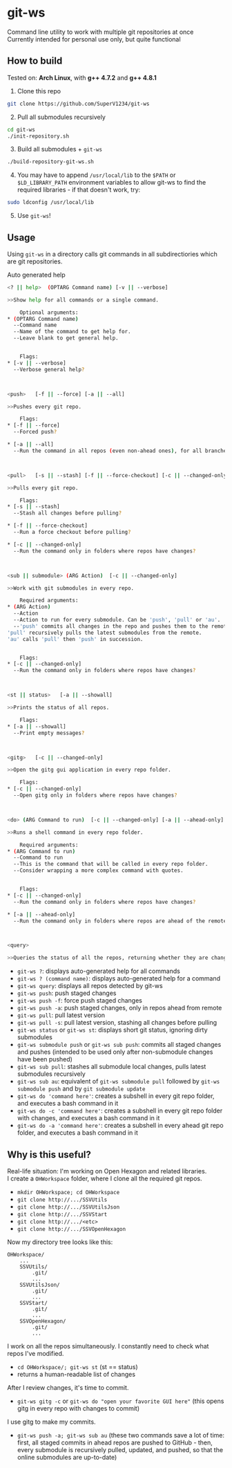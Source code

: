 # git-ws

Command line utility to work with multiple git repositories at once <br/>
Currently intended for personal use only, but quite functional


## How to build

Tested on: **Arch Linux**, with **g++ 4.7.2** and **g++ 4.8.1**

1. Clone this repo
```bash
git clone https://github.com/SuperV1234/git-ws
```

2. Pull all submodules recursively
```bash
cd git-ws
./init-repository.sh
```

3. Build all submodules + `git-ws`
```bash
./build-repository-git-ws.sh
```

4. You may have to append `/usr/local/lib` to the `$PATH` or `$LD_LIBRARY_PATH` environment variables to allow git-ws to find the required libraries - if that doesn't work, try:
```bash
sudo ldconfig /usr/local/lib  
```

5. Use `git-ws`!


## Usage

Using `git-ws` in a directory calls git commands in all subdirectiories which are git repositories.

Auto generated help
```bash
<? || help>  (OPTARG Command name) [-v || --verbose] 

>>Show help for all commands or a single command.

	Optional arguments:
* (OPTARG Command name)
  --Command name
  --Name of the command to get help for.
  --Leave blank to get general help.


	Flags:
* [-v || --verbose]
  --Verbose general help?



<push>   [-f || --force] [-a || --all] 

>>Pushes every git repo.

	Flags:
* [-f || --force]
  --Forced push?

* [-a || --all]
  --Run the command in all repos (even non-ahead ones), for all branches.



<pull>   [-s || --stash] [-f || --force-checkout] [-c || --changed-only] 

>>Pulls every git repo.

	Flags:
* [-s || --stash]
  --Stash all changes before pulling?

* [-f || --force-checkout]
  --Run a force checkout before pulling?

* [-c || --changed-only]
  --Run the command only in folders where repos have changes?



<sub || submodule> (ARG Action)  [-c || --changed-only] 

>>Work with git submodules in every repo.

	Required arguments:
* (ARG Action)
  --Action
  --Action to run for every submodule. Can be 'push', 'pull' or 'au'.
  --'push' commits all changes in the repo and pushes them to the remote. Do not run this unless all non-submodule changes have been taken care of!
'pull' recursively pulls the latest submodules from the remote.
'au' calls 'pull' then 'push' in succession.


	Flags:
* [-c || --changed-only]
  --Run the command only in folders where repos have changes?



<st || status>   [-a || --showall] 

>>Prints the status of all repos.

	Flags:
* [-a || --showall]
  --Print empty messages?



<gitg>   [-c || --changed-only] 

>>Open the gitg gui application in every repo folder.

	Flags:
* [-c || --changed-only]
  --Open gitg only in folders where repos have changes?



<do> (ARG Command to run)  [-c || --changed-only] [-a || --ahead-only] 

>>Runs a shell command in every repo folder.

	Required arguments:
* (ARG Command to run)
  --Command to run
  --This is the command that will be called in every repo folder.
  --Consider wrapping a more complex command with quotes.


	Flags:
* [-c || --changed-only]
  --Run the command only in folders where repos have changes?

* [-a || --ahead-only]
  --Run the command only in folders where repos are ahead of the remote?



<query>    

>>Queries the status of all the repos, returning whether they are changed or ahead.


```

* `git-ws ?`: displays auto-generated help for all commands
* `git-ws ? (command name)`: displays auto-generated help for a command
* `git-ws query`: displays all repos detected by git-ws
* `git-ws push`: push staged changes
* `git-ws push -f`: force push staged changes
* `git-ws push -a`: push staged changes, only in repos ahead from remote
* `git-ws pull`: pull latest version
* `git-ws pull -s`: pull latest version, stashing all changes before pulling
* `git-ws status` or `git-ws st`: displays short git status, ignoring dirty submodules
* `git-ws submodule push` or `git-ws sub push`: commits all staged changes and pushes (intended to be used only after non-submodule changes have been pushed)
* `git-ws sub pull`: stashes all submodule local changes, pulls latest submodules recursively
* `git-ws sub au`: equivalent of `git-ws submodule pull` followed by `git-ws submodule push` and by `git submodule update`
* `git-ws do 'command here'`: creates a subshell in every git repo folder, and executes a bash command in it
* `git-ws do -c 'command here'`: creates a subshell in every git repo folder with changes, and executes a bash command in it
* `git-ws do -a 'command here'`: creates a subshell in every ahead git repo folder, and executes a bash command in it



## Why is this useful?

Real-life situation: I'm working on Open Hexagon and related libraries. <br/>
I create a `OHWorkspace` folder, where I clone all the required git repos.

* `mkdir OHWorkspace; cd OHWorkspace`
* `git clone http://.../SSVUtils`
* `git clone http://.../SSVUtilsJson`
* `git clone http://.../SSVStart`
* `git clone http://.../<etc>`
* `git clone http://.../SSVOpenHexagon`

Now my directory tree looks like this:

```
OHWorkspace/
	...
	SSVUtils/
		.git/
		...
	SSVUtilsJson/
		.git/
		...
	SSVStart/
		.git/
		...
	SSVOpenHexagon/
		.git/
		...
```

I work on all the repos simultaneously. I constantly need to check what repos I've modified.

* `cd OHWorkspace/; git-ws st` (st == status)
* returns a human-readable list of changes

After I review changes, it's time to commit.

* `git-ws gitg -c` or `git-ws do "open your favorite GUI here"` (this opens gitg in every repo with changes to commit) 

I use gitg to make my commits.

* `git-ws push -a; git-ws sub au` (these two commands save a lot of time: first, all staged commits in ahead repos are pushed to GitHub - then, every submodule is recursively pulled, updated, and pushed, so that the online submodules are up-to-date)
